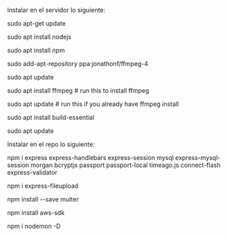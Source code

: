 
Instalar en el servidor lo siguiente:

sudo apt-get update

sudo apt install nodejs

sudo apt install npm

sudo add-apt-repository ppa:jonathonf/ffmpeg-4

sudo apt update

sudo apt install ffmpeg # run this to install ffmpeg

sudo apt update # run this if you already have ffmpeg install

sudo apt install build-essential

sudo apt update

Instalar en el repo lo siguiente: 

npm i express express-handlebars express-session mysql express-mysql-session morgan bcryptjs passport passport-local timeago.js connect-flash express-validator 

npm i express-fileupload

npm install --save multer

npm install aws-sdk

npm i nodemon -D

